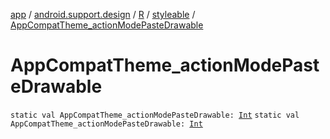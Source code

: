 [app](../../../index.md) / [android.support.design](../../index.md) / [R](../index.md) / [styleable](index.md) / [AppCompatTheme_actionModePasteDrawable](.)

# AppCompatTheme_actionModePasteDrawable

`static val AppCompatTheme_actionModePasteDrawable: `[`Int`](https://kotlinlang.org/api/latest/jvm/stdlib/kotlin/-int/index.html)
`static val AppCompatTheme_actionModePasteDrawable: `[`Int`](https://kotlinlang.org/api/latest/jvm/stdlib/kotlin/-int/index.html)